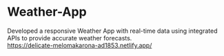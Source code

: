 # Weather-App
Developed a responsive Weather App with real-time data using integrated APIs to provide
accurate weather forecasts.
<br>
https://delicate-melomakarona-ad1853.netlify.app/

